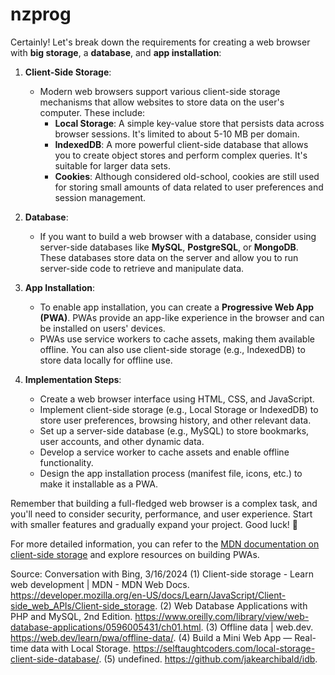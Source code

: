 # nzprog
Certainly! Let's break down the requirements for creating a web browser with **big storage**, a **database**, and **app installation**:

1. **Client-Side Storage**:
   - Modern web browsers support various client-side storage mechanisms that allow websites to store data on the user's computer. These include:
     - **Local Storage**: A simple key-value store that persists data across browser sessions. It's limited to about 5-10 MB per domain.
     - **IndexedDB**: A more powerful client-side database that allows you to create object stores and perform complex queries. It's suitable for larger data sets.
     - **Cookies**: Although considered old-school, cookies are still used for storing small amounts of data related to user preferences and session management.

2. **Database**:
   - If you want to build a web browser with a database, consider using server-side databases like **MySQL**, **PostgreSQL**, or **MongoDB**. These databases store data on the server and allow you to run server-side code to retrieve and manipulate data.

3. **App Installation**:
   - To enable app installation, you can create a **Progressive Web App (PWA)**. PWAs provide an app-like experience in the browser and can be installed on users' devices.
   - PWAs use service workers to cache assets, making them available offline. You can also use client-side storage (e.g., IndexedDB) to store data locally for offline use.

4. **Implementation Steps**:
   - Create a web browser interface using HTML, CSS, and JavaScript.
   - Implement client-side storage (e.g., Local Storage or IndexedDB) to store user preferences, browsing history, and other relevant data.
   - Set up a server-side database (e.g., MySQL) to store bookmarks, user accounts, and other dynamic data.
   - Develop a service worker to cache assets and enable offline functionality.
   - Design the app installation process (manifest file, icons, etc.) to make it installable as a PWA.

Remember that building a full-fledged web browser is a complex task, and you'll need to consider security, performance, and user experience. Start with smaller features and gradually expand your project. Good luck! 🚀

For more detailed information, you can refer to the [MDN documentation on client-side storage](^1^) and explore resources on building PWAs.

Source: Conversation with Bing, 3/16/2024
(1) Client-side storage - Learn web development | MDN - MDN Web Docs. https://developer.mozilla.org/en-US/docs/Learn/JavaScript/Client-side_web_APIs/Client-side_storage.
(2) Web Database Applications with PHP and MySQL, 2nd Edition. https://www.oreilly.com/library/view/web-database-applications/0596005431/ch01.html.
(3) Offline data | web.dev. https://web.dev/learn/pwa/offline-data/.
(4) Build a Mini Web App — Real-time data with Local Storage. https://selftaughtcoders.com/local-storage-client-side-database/.
(5) undefined. https://github.com/jakearchibald/idb.
